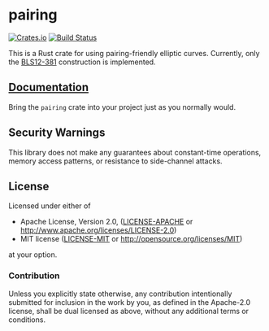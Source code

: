 # pairing

[![Crates.io](https://img.shields.io/crates/v/pairing-plus.svg)](https://crates.io/crates/pairing-plus)
[![Build Status](https://travis-ci.com/algorand/pairing-plus.svg?branch=release-0.17.0)](https://travis-ci.com/algorand/pairing-plus)

This is a Rust crate for using pairing-friendly elliptic curves. Currently, only the [BLS12-381](https://z.cash/blog/new-snark-curve.html) construction is implemented.

## [Documentation](https://docs.rs/pairing/)

Bring the `pairing` crate into your project just as you normally would.

## Security Warnings

This library does not make any guarantees about constant-time operations, memory access patterns, or resistance to side-channel attacks.

## License

Licensed under either of

 * Apache License, Version 2.0, ([LICENSE-APACHE](LICENSE-APACHE) or http://www.apache.org/licenses/LICENSE-2.0)
 * MIT license ([LICENSE-MIT](LICENSE-MIT) or http://opensource.org/licenses/MIT)

at your option.

### Contribution

Unless you explicitly state otherwise, any contribution intentionally
submitted for inclusion in the work by you, as defined in the Apache-2.0
license, shall be dual licensed as above, without any additional terms or
conditions.
